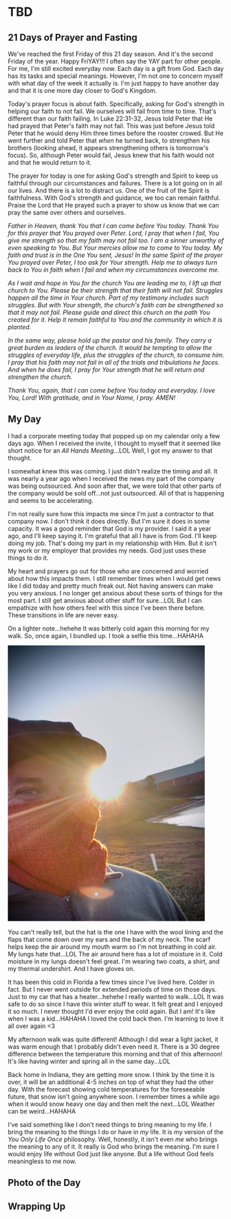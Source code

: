 # TBD

## 21 Days of Prayer and Fasting

We've reached the first Friday of this 21 day season. And it's the second Friday of the year. Happy FriYAY!!! I often say the YAY part for other people. For me, I'm still excited everyday now. Each day is a gift from God. Each day has its tasks and special meanings. However, I'm not one to concern myself with what day of the week it actually is. I'm just happy to have another day and that it is one more day closer to God's Kingdom.

Today's prayer focus is about faith. Specifically, asking for God's strength in helping our faith to not fail. We ourselves will fail from time to time. That's different than our faith failing. In Luke 22:31-32, Jesus told Peter that He had prayed that Peter's faith may not fail. This was just before Jesus told Peter that he would deny Him three times before the rooster crowed. But He went further and told Peter that *when* he turned back, to strengthen his brothers (looking ahead, it appears strengthening others is tomorrow's focus). So, although Peter would fail, Jesus knew that his faith would not and that he would return to it.

The prayer for today is one for asking God's strength and Spirit to keep us faithful through our circumstances and failures. There is a lot going on in all our lives. And there is a lot to distract us. One of the fruit of the Spirit is faithfulness. With God's strength and guidance, we too can remain faithful. Praise the Lord that He prayed such a prayer to show us know that we can pray the same over others and ourselves.

*Father in Heaven, thank You that I can come before You today. Thank You for this prayer that You prayed over Peter. Lord, I pray that when I fail, You give me strength so that my faith may not fail too. I am a sinner unworthy of even speaking to You. But Your mercies allow me to come to You today. My faith and trust is in the One You sent, Jesus! In the same Spirit of the prayer You prayed over Peter, I too ask for Your strength. Help me to always turn back to You in faith when I fail and when my circumstances overcome me.*

*As I wait and hope in You for the church You are leading me to, I lift up that church to You. Please be their strength that their faith will not fail. Struggles happen all the time in Your church. Part of my testimony includes such struggles. But with Your strength, the church's faith can be strengthened so that it may not fail. Please guide and direct this church on the path You created for it. Help it remain faithful to You and the community in which it is planted.*

*In the same way, please hold up the pastor and his family. They carry a great burden as leaders of the church. It would be tempting to allow the struggles of everyday life, plus the struggles of the church, to consume him. I pray that his faith may not fail in all of the trials and tribulations he faces. And when he does fail, I pray for Your strength that he will return and strengthen the church.*

*Thank You, again, that I can come before You today and everyday. I love You, Lord! With gratitude, and in Your Name, I pray. AMEN!*



## My Day

I had a corporate meeting today that popped up on my calendar only a few days ago. When I received the invite, I thought to myself that it seemed like short notice for an *All Hands Meeting*...LOL Well, I got my answer to that thought.

I somewhat knew this was coming. I just didn't realize the timing and all. It was nearly a year ago when I received the news my part of the company was being outsourced. And soon after that, we were told that other parts of the company would be sold off...not just outsourced. All of that is happening and seems to be accelerating.

I'm not really sure how this impacts me since I'm just a contractor to that company now. I don't think it does directly. But I'm sure it does in some capacity. It was a good reminder that God is my provider. I said it a year ago, and I'll keep saying it. I'm grateful that all I have is from God. I'll keep doing my job. That's doing my part in my relationship with Him. But it isn't my work or my employer that provides my needs. God just uses these things to do it.

My heart and prayers go out for those who are concerned and worried about how this impacts them. I still remember times when I would get news like I did today and pretty much freak out. Not having answers can make you very anxious. I no longer get anxious about these sorts of things for the most part. I still get anxious about other stuff for sure...LOL But I can empathize with how others feel with this since I've been there before. These transitions in life are never easy.

On a lighter note...hehehe It was bitterly cold again this morning for my walk. So, once again, I bundled up. I took a selfie this time...HAHAHA

![Selfie](./media/IMG_5020.jpeg)

You can't really tell, but the hat is the one I have with the wool lining and the flaps that come down over my ears and the back of my neck. The scarf helps keep the air around my mouth warm so I'm not breathing in cold air. My lungs hate that...LOL The air around here has a lot of moisture in it. Cold moisture in my lungs doesn't feel great. I'm wearing two coats, a shirt, and my thermal undershirt. And I have gloves on.

It has been this cold in Florida a few times since I've lived here. Colder in fact. But I never went outside for extended periods of time on those days. Just to my car that has a heater...hehehe I really wanted to walk...LOL It was safe to do so since I have this winter stuff to wear. It felt great and I enjoyed it so much. I never thought I'd ever enjoy the cold again. But I am! It's like when I was a kid...HAHAHA I loved the cold back then. I'm learning to love it all over again <3

My afternoon walk was quite different! Although I did wear a light jacket, it was warm enough that I probably didn't even need it. There is a 30 degree difference between the temperature this morning and that of this afternoon! It's like having winter and spring all in the same day...LOL

Back home in Indiana, they are getting more snow. I think by the time it is over, it will be an additional 4-5 inches on top of what they had the other day. With the forecast showing cold temperatures for the foreseeable future, that snow isn't going anywhere soon. I remember times a while ago when it would snow heavy one day and then melt the next...LOL Weather can be weird...HAHAHA

I've said something like I don't need things to bring meaning to my life. I bring the meaning to the things I do or have in *my* life. It is my version of the *You Only Life Once* philosophy. Well, honestly, it isn't even *me* who brings the meaning to any of it. It really is God who brings the meaning. I'm sure I would enjoy life without God just like anyone. But a life without God feels meaningless to me now.

## Photo of the Day



## Wrapping Up

